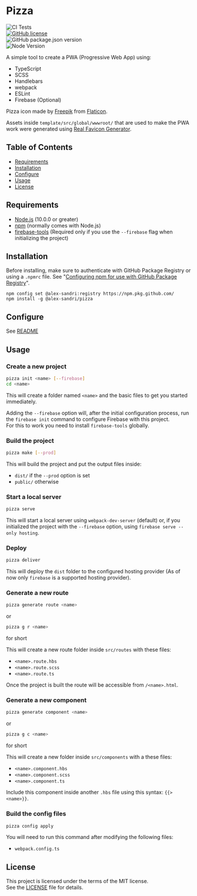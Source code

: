 # Pizza

![CI Tests](https://github.com/alex-sandri/pizza/workflows/CI%20Tests/badge.svg)\
[![GitHub license](https://img.shields.io/github/license/alex-sandri/pizza)](https://github.com/alex-sandri/pizza/blob/master/LICENSE)\
![GitHub package.json version](https://img.shields.io/github/package-json/v/alex-sandri/pizza)\
![Node Version](https://img.shields.io/badge/node-%3E%3D%2010.0.0-brightgreen)

A simple tool to create a PWA (Progressive Web App) using:
 - TypeScript
 - SCSS
 - Handlebars
 - webpack
 - ESLint
 - Firebase (Optional)

Pizza icon made by [Freepik](https://www.flaticon.com/authors/freepik) from [Flaticon](https://www.flaticon.com/).

Assets inside `template/src/global/wwwroot/` that are used to make the PWA work were generated using [Real Favicon Generator](https://realfavicongenerator.net/).

## Table of Contents

 * [Requirements](#requirements)
 * [Installation](#installation)
 * [Configure](#configure)
 * [Usage](#usage)
 * [License](#license)

## Requirements

 - [Node.js](https://nodejs.org/) (10.0.0 or greater)
 - [npm](https://www.npmjs.com/) (normally comes with Node.js)
 - [firebase-tools](https://github.com/firebase/firebase-tools) (Required only if you use the `--firebase` flag when initializing the project)


## Installation

Before installing, make sure to authenticate with GitHub Package Registry or using a `.npmrc` file. See "[Configuring npm for use with GitHub Package Registry](https://help.github.com/en/articles/configuring-npm-for-use-with-github-package-registry#authenticating-to-github-package-registry)".

```
npm config set @alex-sandri:registry https://npm.pkg.github.com/
npm install -g @alex-sandri/pizza
```

## Configure

See [README](template/README.md#configure)

## Usage

### Create a new project

```bash
pizza init <name> [--firebase]
cd <name>
```

This will create a folder named `<name>` and the basic files to get you started immediately.

Adding the `--firebase` option will, after the initial configuration process, run the `firebase init` command to configure Firebase with this project.\
For this to work you need to install `firebase-tools` globally.

### Build the project

```bash
pizza make [--prod]
```

This will build the project and put the output files inside:
 - `dist/` if the `--prod` option is set
 - `public/` otherwise

### Start a local server

```bash
pizza serve
```

This will start a local server using `webpack-dev-server` (default) or, if you initialized the project with the `--firebase` option, using `firebase serve --only hosting`.

### Deploy

```bash
pizza deliver
```

This will deploy the `dist` folder to the configured hosting provider (As of now only `firebase` is a supported hosting provider).

### Generate a new route

```bash
pizza generate route <name>
```
or
```bash
pizza g r <name>
```
for short

This will create a new route folder inside `src/routes` with these files:
 - `<name>.route.hbs`
 - `<name>.route.scss`
 - `<name>.route.ts`

Once the project is built the route will be accessible from `/<name>.html`.

### Generate a new component

```bash
pizza generate component <name>
```
or
```bash
pizza g c <name>
```
for short

This will create a new folder inside `src/components` with a these files:
 - `<name>.component.hbs`
 - `<name>.component.scss`
 - `<name>.component.ts`

Include this component inside another `.hbs` file using this syntax: `{{> <name>}}`.

### Build the config files

```bash
pizza config apply
```

You will need to run this command after modifying the following files:
 - `webpack.config.ts`

## License

This project is licensed under the terms of the MIT license.\
See the [LICENSE](LICENSE) file for details.
